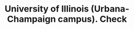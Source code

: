 ---
doi: 10.7916/D8MG91KW
date_other: '1899'
date_other_textual: '1899'
form: printed ephemera
genre:
- Checks (bank checks)
name:
- University of Illinois (Urbana-Champaign campus)
object_in_context_url: https://biggert.cul.columbia.edu/items/view/ave_biggert_00279
subject_hierarchical_geographic:
- Urbana, Illinois, United States
subject_name:
- University of Illinois (Urbana-Champaign campus)
title: University of Illinois (Urbana-Champaign campus). Check
sort_title: University of Illinois (Urbana-Champaign campus). Check
call_number: ave_biggert_00279
coordinates:
- 40.109722222222224,-88.20416666666667
pid: ave_biggert_00279
identifiers: ave_biggert_00279
canvas_id: ldpd:395553
permalink: "/items/ave_biggert_00279/"
layout: iiif-image-page
---